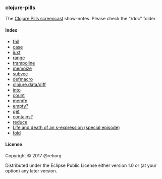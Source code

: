 ### clojure-pills

The [Clojure Pills screencast](https://www.youtube.com/channel/UCH0CkLvbv6yEyrUnw9qujpQ) show-notes. Please check the "/doc" folder.

#### Index

* [fnil](https://github.com/reborg/clojure-pills/blob/master/doc/001-fnil.md)
* [case](https://github.com/reborg/clojure-pills/blob/master/doc/002-case.md)
* [juxt](https://github.com/reborg/clojure-pills/blob/master/doc/003-juxt.md)
* [range](https://github.com/reborg/clojure-pills/blob/master/doc/004-range.md)
* [trampoline](https://github.com/reborg/clojure-pills/blob/master/doc/005-trampoline.md)
* [memoize](https://github.com/reborg/clojure-pills/blob/master/doc/006-memoize.md)
* [subvec](https://github.com/reborg/clojure-pills/blob/master/doc/007-subvec.md)
* [defmacro](https://github.com/reborg/clojure-pills/blob/master/doc/008-defmacro.md)
* [clojure.data/diff](https://github.com/reborg/clojure-pills/blob/master/doc/009-diff.md)
* [into](https://github.com/reborg/clojure-pills/blob/master/doc/010-into.md)
* [count](https://github.com/reborg/clojure-pills/blob/master/doc/011-count.md)
* [memfn](https://github.com/reborg/clojure-pills/blob/master/doc/012-memfn.md)
* [empty?](https://github.com/reborg/clojure-pills/blob/master/doc/013-empty%3F.md)
* [get](https://github.com/reborg/clojure-pills/blob/master/doc/014-get.md)
* [contains?](https://github.com/reborg/clojure-pills/blob/master/doc/015-contains%3F.md)
* [reduce](https://github.com/reborg/clojure-pills/blob/master/doc/016-reduce.md)
* [Life and death of an s-expression (special episode)](https://youtu.be/Uv9fyDTIPig)
* [fold](https://github.com/reborg/clojure-pills/blob/master/doc/018-fold.md)

#### License

Copyright © 2017 @reborg

Distributed under the Eclipse Public License either version 1.0 or (at your option) any later version.

